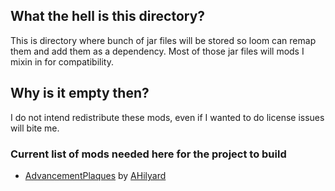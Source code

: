## What the hell is this directory?   
This is directory where bunch of jar files will be stored so loom can remap them and add them as a dependency. Most of those jar files will mods I mixin in for compatibility.
## Why is it empty then?
I do not intend redistribute these mods, even if I wanted to do license issues will bite me.
### Current list of mods needed here for the project to build
- [AdvancementPlaques](https://github.com/AHilyard/AdvancementPlaques) by [AHilyard](https://github.com/AHilyard)